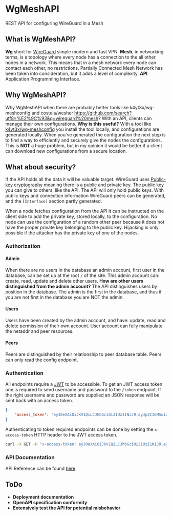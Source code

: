 # WgMeshAPI
REST API for configuring WireGuard in a Mesh

## What is WgMeshAPI?
**Wg** short for [WireGuard](https://www.wireguard.com/) simple modern and fast VPN. **Mesh**, in networking terms, is a topology where every node has a connection to the all other nodes in a network. This means that in a mesh network every node can contact each other, no restrictions. Partially Connected Mesh Network has been taken into consideration, but it adds a level of complexity. **API** Application Programming Interface.

## Why WgMeshAPI?
Why WgMeshAPI when there are probably better tools like k4yt3x/wg-meshconfig and costela/wesher https://github.com/search?utf8=%E2%9C%93&q=wireguard%20mesh? With an API, clients can manage their own configurations. **Why is this useful?** With a tool like [k4yt3x/wg-meshconfig](https://github.com/k4yt3x/wg-meshconf) you install the tool locally, and configurations are generated locally. When you've generated the configuration the next step is to find a way to efficiently and securely give the nodes the configurations. This is **NOT** a huge problem, but in my opinion it would be better if a client can download new configurations from a secure location.

## What about security?
If the API holds all the data it will be valuable target. WireGuard uses [Public-key cryptography](https://en.wikipedia.org/wiki/Public-key_cryptography) meaning there is a public and private key. The public key you can give to others, like the API. The API will only hold public keys. With public keys and connection information WireGuard peers can be generated, and the `[Interface]` section partly generated.

When a node fetches configuration from the API it can be instructed on the client side to add the private key, stored locally, to the configuration. No node can use the configuration of a random other peer because it does not have the proper private key belonging to the public key. Hijacking is only possible if the attacker has the private key of one of the nodes.

### Authorization
#### Admin
When there are no users in the database an admin account, first user in the database, can be set up at the root `/` of the site. This admin account can: create, read, update and delete other users. **How are other users distinguished from the admin account?** The API distinguishes users by position in the database. The admin is the first in the database, and thus if you are not first in the database you are NOT the admin.

#### Users
Users have been created by the admin account, and have: update, read and delete permission of their own account. User account can fully manipulate the netaddr and peer resources.

#### Peers
Peers are distinguished by their relationship to peer database table. Peers can only read the config endpoint.

### Authentication
All endpoints require a [JWT](https://en.wikipedia.org/wiki/JSON_Web_Token) to be accessible. To get an JWT access token one is required to send username and password to the `/token` endpoint. If the right username and password are supplied an JSON response will be sent back with an access token.

```json
{
    "access_token": "eyJ0eXAiOiJKV1QiLCJhbGciOiJIUzI1NiJ9.eyJpZCI6MSwiZXhwIjoxNjE2ODQ2MTk5LjY2OTg4MTZ9.CMUrx135QNlUH0NsKO8rXg724dcQjhHPuPyptBwxP4U"
}
```

Authenticating to token required endpoints can be done by setting the `x-access-token` HTTP header to the JWT access token.

```sh
curl -X GET -H "x-access-token: eyJ0eXAiOiJKV1QiLCJhbGciOiJIUzI1NiJ9.eyJpZCI6MSwiZXhwIjoxNjE2ODQ2MTk5LjY2OTg4MTZ9.CMUrx135QNlUH0NsKO8rXg724dcQjhHPuPyptBwxP4U" {URL}
```

### API Documentation
API Reference can be found [here](docs/README.md).

## ToDo
- **Deployment documentation**
- **OpenAPI specification conformity**
- **Extensively test the API for potential misbehavior**
